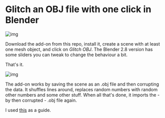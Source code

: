 # Glitch an OBJ file with one click in Blender

![img](https://github.com/hanswillem/Blender_Add-on_Glitch_OBJ/blob/master/example_img.png)

Download the add-on from this repo, install it, create a scene with at least one mesh object, and click on *Glitch OBJ*. 
The Blender 2.8 version has some sliders you can tweak to change the behaviour a bit.

That's it.

![img](https://github.com/hanswillem/Blender_Add-on_Glitch_OBJ/blob/master/messing_with_obj.png)

The add-on works by saving the scene as an .obj file and then corrupting the data. It shuffles lines around, replaces random numbers with random other numbers and some other stuff. When all that's done, it imports the - by then corrupted - .obj file again.

I used [this](http://www.srcxor.org/blog/3d-glitching/) as a guide.
